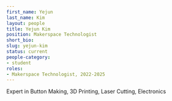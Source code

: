 ```yaml
---
first_name: Yejun
last_name: Kim
layout: people
title: Yejun Kim
position: Makerspace Technologist
short_bio:
slug: yejun-kim
status: current
people-category:
- student
roles:
- Makerspace Technologist, 2022-2025
---
```


Expert in Button Making, 3D Printing, Laser Cutting, Electronics